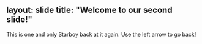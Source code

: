 layout: slide
title: "Welcome to our second slide!"
---
This is one and only Starboy back at it again.
Use the left arrow to go back!
